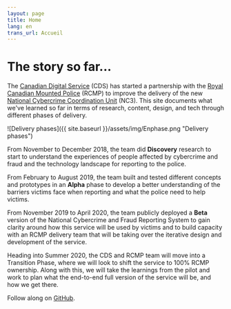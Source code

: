 ```yaml
---
layout: page
title: Home
lang: en
trans_url: Accueil
---
```


# The story so far...

The [Canadian Digital Service](https://digital.canada.ca) (CDS) has started a partnership with the [Royal Canadian Mounted Police](http://www.rcmp.gc.ca/) (RCMP) to improve the delivery of the new [National Cybercrime Coordination Unit](http://www.rcmp.gc.ca/en/the-national-cybercrime-coordination-unit-nc3) (NC3). This site documents what we've learned so far in terms of research, content, design, and tech through different phases of delivery.

![Delivery phases]({{ site.baseurl }}/assets/img/Enphase.png "Delivery phases")

From November to December 2018, the team did **Discovery** research to start to understand the experiences of people affected by cybercrime and fraud and the technology landscape for reporting to the police.

From February to August 2019, the team built and tested different concepts and prototypes in an **Alpha** phase to develop a better understanding of the barriers victims face when reporting and what the police need to help victims.

From November 2019 to April 2020, the team publicly deployed a **Beta** version of the National Cybercrime and Fraud Reporting System to gain clarity around how this service will be used by victims and to build capacity with an RCMP delivery team that will be taking over the iterative design and development of the service.

Heading into Summer 2020, the CDS and RCMP team will move into a Transition Phase, where we will look to shift the service to 100% RCMP ownership. Along with this, we will take the learnings from the pilot and work to plan what the end-to-end full version of the service will be, and how we get there.

Follow along on [GitHub](https://github.com/cds-snc/report-a-cybercrime).
